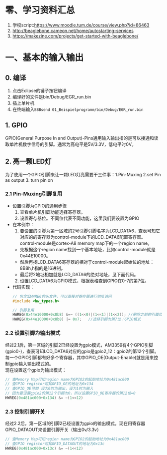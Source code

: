 # 零、学习资料汇总 

1. 学校script:https://www.moodle.tum.de/course/view.php?id=86463
2. http://beaglebone.cameon.net/home/autostarting-services
3. https://makezine.com/projects/get-started-with-beaglebone/


# 一、基本的输入输出
## 0. 编译
1. 点击Eclipse的锤子按钮编译
2. 编译好的文件是bin/Debug/EGR_run.bin
3. 插上单片机
4. 在终端输入`BBBsend 01_Beispielprogramm/bin/Debug/EGR_run.bin `
## 1. GPIO
GPIO(General Purpose In and Output)-Pins通用输入输出指的是可以接通和读取单片机数字信号的引脚。通常为高电平是5V/3.3V，低电平时0V。
## 2. 亮一颗LED灯
为了使用一个GPIO引脚来让一颗LED灯亮需要干三件事：1.Pin-Muxing 2.set Pin as output 3. turn pin on
### 2.1 Pin-Muxing引脚复用
- 设置引脚为GPIO的通用步骤
  1. 查看单片机引脚功能选择寄存器。
  2. 设置寄存器位。不同位代表不同功能，这里我们要设置为GPIO
- 在本例中：
  1. 要设置的引脚为第一区域的2号引脚引脚名字为LCD_DATA6，查表可知它对应的的寄存器为control-module下的LCD_DATA6配置寄存器。  
    control-module是cortex-A8 memory map下的一个region name。
    - 先根据这个region name找到一个基本地址，比如control-module就是0x44E10000。
    - 然后再找LCD_DATA6寄存器的相对于control-module起始位的地址：8B8h,h指的是16进制。
    - 最后将2地址相加就是LCD_DATA6的绝对地址，见下面代码。
  2. 设置LCD_DATA6为GPIO模式，根据表格查到GPIO在0-7的第7位。
- 代码实现：  
  ```c
  // 包含宏HWREG的头文件，可以直接对寄存器进行地址访问
  #include <hw_types.h> 

  // 引脚复用
  HWREG(0x44e10000+0x8b8) &=~ ((1<<0)|(1<<1)|(1<<2)); //删除之前的引脚位设置
  HWREG(0x44e10000+0x8b8) |= 0x7;	//选择引脚为第7位：GPIO模式
  ```
### 2.2 设置引脚为输出模式
经过2.1后，第一区域的引脚2已经设置为gpio模式，AM3359有4个GPIO引脚(gpio0-)，查表可知LCD_DATA6对应的gpio是gpio2_12：gpio2的第12个引脚。每一个GPIO引脚都有好多个寄存器，其中GPIO_OE(Output-Enable)就是用来控制gpio输入输出模式的。  
现在设置这个gpio为输出模式：
```c
// 查Memory Map可知region name为GPIO2的起始地址为0x481ac000
// 查GPIO registor可知GPIO_OE的地址为0x134
// 查GPIO_OE可知 设为0时为输出，设为1时为输入
// 因为要设置gpio2的第12个引脚为0，所以设置GPIO_OE寄存器的第12位=0
HWREG(0x481ac000+0x134) &= ~(1<<12)
```
### 2.3 控制引脚开关
经过2.2后，第一区域的引脚2已经设置为gpio的输出模式。现在用寄存器GPIO_DATAOUT来设置引脚开关（输出0v/3.3v）
```c
// 查Memory Map可知region name为GPIO2的起始地址为0x481ac000
// 查GPIO registor可知GPIO_DATAOUT的地址为0x13c
HWREG(0x481ac000+0x13c) &= ~(1<<12)
```
